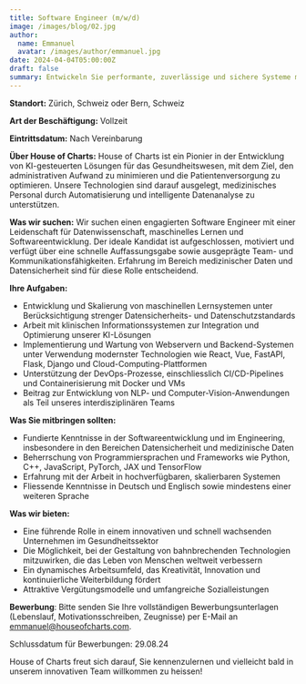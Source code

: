 ```yaml
---
title: Software Engineer (m/w/d)
image: /images/blog/02.jpg
author:
  name: Emmanuel
  avatar: /images/author/emmanuel.jpg
date: 2024-04-04T05:00:00Z
draft: false
summary: Entwickeln Sie performante, zuverlässige und sichere Systeme mit modernem Tech-Stack. Gestalten Sie unsere Architektur skalierbar und zukunftssicher mit!
---
```


**Standort:** Zürich, Schweiz oder Bern, Schweiz

**Art der Beschäftigung:** Vollzeit

**Eintrittsdatum:** Nach Vereinbarung

**Über House of Charts:**
House of Charts ist ein Pionier in der Entwicklung von KI-gesteuerten Lösungen für das Gesundheitswesen, mit dem Ziel, den administrativen Aufwand zu minimieren und die Patientenversorgung zu optimieren. Unsere Technologien sind darauf ausgelegt, medizinisches Personal durch Automatisierung und intelligente Datenanalyse zu unterstützen.

**Was wir suchen:**
Wir suchen einen engagierten Software Engineer mit einer Leidenschaft für Datenwissenschaft, maschinelles Lernen und Softwareentwicklung. Der ideale Kandidat ist aufgeschlossen, motiviert und verfügt über eine schnelle Auffassungsgabe sowie ausgeprägte Team- und Kommunikationsfähigkeiten. Erfahrung im Bereich medizinischer Daten und Datensicherheit sind für diese Rolle entscheidend.

**Ihre Aufgaben:**

- Entwicklung und Skalierung von maschinellen Lernsystemen unter Berücksichtigung strenger Datensicherheits- und Datenschutzstandards
- Arbeit mit klinischen Informationssystemen zur Integration und Optimierung unserer KI-Lösungen
- Implementierung und Wartung von Webservern und Backend-Systemen unter Verwendung modernster Technologien wie React, Vue, FastAPI, Flask, Django und Cloud-Computing-Plattformen
- Unterstützung der DevOps-Prozesse, einschliesslich CI/CD-Pipelines und Containerisierung mit Docker und VMs
- Beitrag zur Entwicklung von NLP- und Computer-Vision-Anwendungen als Teil unseres interdisziplinären Teams

**Was Sie mitbringen sollten:**

- Fundierte Kenntnisse in der Softwareentwicklung und im Engineering, insbesondere in den Bereichen Datensicherheit und medizinische Daten
- Beherrschung von Programmiersprachen und Frameworks wie Python, C++, JavaScript, PyTorch, JAX und TensorFlow
- Erfahrung mit der Arbeit in hochverfügbaren, skalierbaren Systemen
- Fliessende Kenntnisse in Deutsch und Englisch sowie mindestens einer weiteren Sprache

**Was wir bieten:**

- Eine führende Rolle in einem innovativen und schnell wachsenden Unternehmen im Gesundheitssektor
- Die Möglichkeit, bei der Gestaltung von bahnbrechenden Technologien mitzuwirken, die das Leben von Menschen weltweit verbessern
- Ein dynamisches Arbeitsumfeld, das Kreativität, Innovation und kontinuierliche Weiterbildung fördert
- Attraktive Vergütungsmodelle und umfangreiche Sozialleistungen

**Bewerbung**:
Bitte senden Sie Ihre vollständigen Bewerbungsunterlagen (Lebenslauf, Motivationsschreiben, Zeugnisse) per E-Mail an emmanuel@houseofcharts.com.

Schlussdatum für Bewerbungen: 29.08.24

House of Charts freut sich darauf, Sie kennenzulernen und vielleicht bald in unserem innovativen Team willkommen zu heissen!
